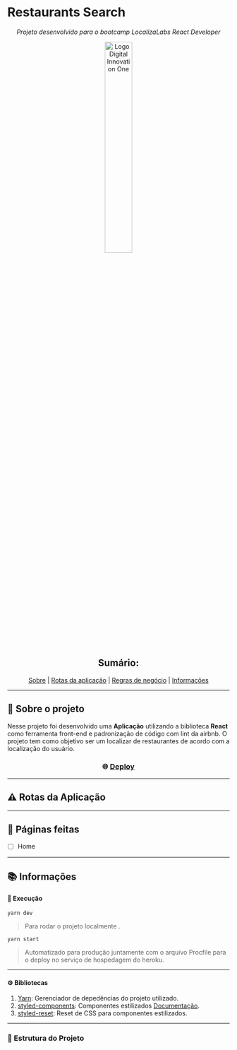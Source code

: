 # Restaurants Search
<div align="center">

_Projeto desenvolvido para o bootcamp LocalizaLabs React Developer_

 <a href="https://web.digitalinnovation.one/" rel="noopener">
    <img width=35% src="https://hermes.digitalinnovation.one/site/images/cover_dio.jpg" alt="Logo Digital Innovation One">
 </a>

## Sumário:
[Sobre](#about) |
[Rotas da aplicação](#routes) |
[Regras de negócio](#rules) |
[Informações](#informations)

</div>

* * *
## :bookmark_tabs: Sobre o projeto <a name="about"></a>

Nesse projeto foi desenvolvido uma **Aplicação** utilizando a biblioteca **React** como ferramenta front-end e padronização de código com lint da airbnb.
O projeto tem como objetivo ser um localizar de restaurantes de acordo com a localização do usuário.

<h3 align="center">

:globe_with_meridians: [Deploy]()
    
</h3>


* * *

## :warning: Rotas da Aplicação <a name="routes"></a>

* * *
## :large_blue_circle: Páginas feitas <a name="rules"></a>

- [ ] Home

* * *
## :books: Informações <a name="informations"></a>

#### :rocket: Execução

```yarn dev```
> Para rodar o projeto localmente .

```yarn start```
> Automatizado para produção juntamente com o arquivo Procfile para o deploy no serviço de hospedagem do heroku.

* * *

#### :gear: Bibliotecas

1.  [Yarn](https://yarnpkg.com/): Gerenciador de depedências do projeto utilizado.
1.  [styled-components](https://yarnpkg.com/package/styled-components/): Componentes estilizados [Documentação](https://styled-components.com/).
1.  [styled-reset](https://yarnpkg.com/package/styled-reset): Reset de CSS para componentes estilizados.
* * *
### :file_folder: Estrutura do Projeto

